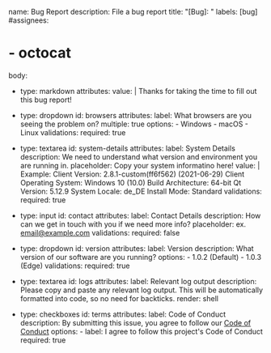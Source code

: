 name: Bug Report
description: File a bug report
title: "[Bug]: "
labels: [bug]
#assignees:
#  - octocat
body:

  - type: markdown
    attributes:
      value: |
        Thanks for taking the time to fill out this bug report!

  - type: dropdown
    id: browsers
    attributes:
      label: What browsers are you seeing the problem on?
      multiple: true
      options:
        - Windows
        - macOS
        - Linux
    validations:
      required: true

  - type: textarea
    id: system-details
    attributes:
      label: System Details
      description: We need to understand what version and environment you are running in.
      placeholder: Copy your system informatino here!
      value: |
        Example:
Client Version: 2.8.1-custom(ff6f562) (2021-06-29)
Client Operating System: Windows 10 (10.0)
Build Architecture: 64-bit
Qt Version: 5.12.9
System Locale: de_DE
Install Mode: Standard
    validations:
      required: true

  - type: input
    id: contact
    attributes:
      label: Contact Details
      description: How can we get in touch with you if we need more info?
      placeholder: ex. email@example.com
    validations:
      required: false

  - type: dropdown
    id: version
    attributes:
      label: Version
      description: What version of our software are you running?
      options:
        - 1.0.2 (Default)
        - 1.0.3 (Edge)
    validations:
      required: true

  - type: textarea
    id: logs
    attributes:
      label: Relevant log output
      description: Please copy and paste any relevant log output. This will be automatically formatted into code, so no need for backticks.
      render: shell

  - type: checkboxes
    id: terms
    attributes:
      label: Code of Conduct
      description: By submitting this issue, you agree to follow our [Code of Conduct](https://example.com)
      options:
        - label: I agree to follow this project's Code of Conduct
          required: true
